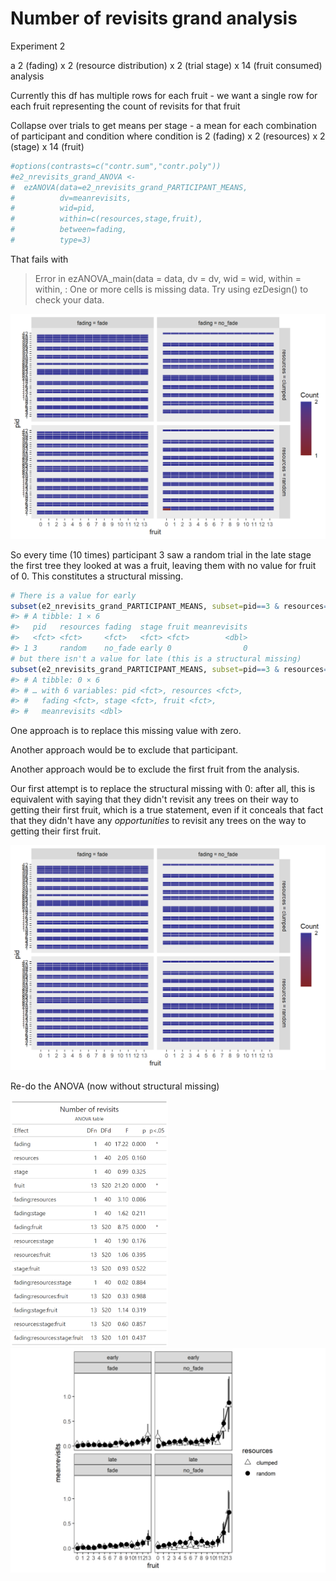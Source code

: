 # Number of revisits grand analysis

Experiment 2




a 2 (fading) x 2 (resource distribution) x 2 (trial stage) x 14 (fruit consumed) analysis



Currently this df has multiple rows for each fruit - we want a single row for each fruit representing the count of revisits for that fruit



Collapse over trials to get means per stage - a mean for each combination of participant and condition where condition is 2 (fading) x 2 (resources) x 2 (stage) x 14 (fruit)




```r
#options(contrasts=c("contr.sum","contr.poly"))
#e2_nrevisits_grand_ANOVA <- 
#  ezANOVA(data=e2_nrevisits_grand_PARTICIPANT_MEANS,
#          dv=meanrevisits,
#          wid=pid,
#          within=c(resources,stage,fruit),
#          between=fading,
#          type=3)
```

That fails with

> Error in ezANOVA_main(data = data, dv = dv, wid = wid, within = within,  : 
  One or more cells is missing data. Try using ezDesign() to check your data.


<img src="e2_figures/e2ezDesign_bad_nrevisitsgrand_plot1-1.png" width="672" />

So every time (10 times) participant 3 saw a random trial in the late stage the first tree they looked at was a fruit, leaving them with no value for fruit of 0. This constitutes a structural missing.


```r
# There is a value for early
subset(e2_nrevisits_grand_PARTICIPANT_MEANS, subset=pid==3 & resources=="random" & fading=="no_fade" & stage=="early" & fruit==0)
#> # A tibble: 1 × 6
#>   pid   resources fading  stage fruit meanrevisits
#>   <fct> <fct>     <fct>   <fct> <fct>        <dbl>
#> 1 3     random    no_fade early 0                0
# but there isn't a value for late (this is a structural missing)
subset(e2_nrevisits_grand_PARTICIPANT_MEANS, subset=pid==3 & resources=="random" & fading=="no_fade" & stage=="late" & fruit==0)
#> # A tibble: 0 × 6
#> # … with 6 variables: pid <fct>, resources <fct>,
#> #   fading <fct>, stage <fct>, fruit <fct>,
#> #   meanrevisits <dbl>
```

One approach is to replace this missing value with zero.

Another approach would be to exclude that participant.

Another approach would be to exclude the first fruit from the analysis.

Our first attempt is to replace the structural missing with 0: after all, this is equivalent with saying that they didn't revisit any trees on their way to getting their first fruit, which is a true statement, even if it conceals that fact that they didn't have any _opportunities_ to revisit any trees on the way to getting their first fruit.

<img src="e2_figures/e2ezDesign_bad_nrevisitsgrand_plot2-1.png" width="672" />

Re-do the ANOVA (now without structural missing)






<img src="e2_tables/e2_nrevisits_grand_ANOVA.png" width="50%" />

<img src="e2_plots/e2_nrevisits_grand_PLOT10.png" width="100%" />

